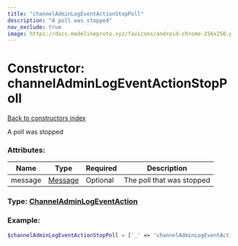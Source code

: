 ```yaml
---
title: "channelAdminLogEventActionStopPoll"
description: "A poll was stopped"
nav_exclude: true
image: https://docs.madelineproto.xyz/favicons/android-chrome-256x256.png
---
```

# Constructor: channelAdminLogEventActionStopPoll  
[Back to constructors index](index.md)



A poll was stopped

### Attributes:

| Name     |    Type       | Required | Description |
|----------|---------------|----------|-------------|
|message|[Message](../types/Message.md) | Optional|The poll that was stopped|



### Type: [ChannelAdminLogEventAction](../types/ChannelAdminLogEventAction.md)


### Example:

```php
$channelAdminLogEventActionStopPoll = ['_' => 'channelAdminLogEventActionStopPoll', 'message' => Message];
```  

